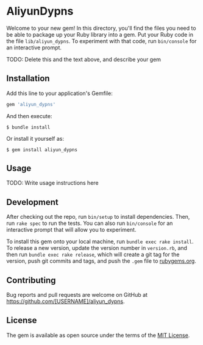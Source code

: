 # AliyunDypns

Welcome to your new gem! In this directory, you'll find the files you need to be able to package up your Ruby library into a gem. Put your Ruby code in the file `lib/aliyun_dypns`. To experiment with that code, run `bin/console` for an interactive prompt.

TODO: Delete this and the text above, and describe your gem

## Installation

Add this line to your application's Gemfile:

```ruby
gem 'aliyun_dypns'
```

And then execute:

    $ bundle install

Or install it yourself as:

    $ gem install aliyun_dypns

## Usage

TODO: Write usage instructions here

## Development

After checking out the repo, run `bin/setup` to install dependencies. Then, run `rake spec` to run the tests. You can also run `bin/console` for an interactive prompt that will allow you to experiment.

To install this gem onto your local machine, run `bundle exec rake install`. To release a new version, update the version number in `version.rb`, and then run `bundle exec rake release`, which will create a git tag for the version, push git commits and tags, and push the `.gem` file to [rubygems.org](https://rubygems.org).

## Contributing

Bug reports and pull requests are welcome on GitHub at https://github.com/[USERNAME]/aliyun_dypns.


## License

The gem is available as open source under the terms of the [MIT License](https://opensource.org/licenses/MIT).
